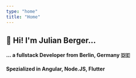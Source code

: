 ```yaml
---
type: "home"
title: "Home"
---
```


## 👋 Hi! I'm Julian Berger...
#### ... a fullstack Developer from Berlin, Germany 🇩🇪
#### Spezialized in Angular, Node.JS, Flutter 